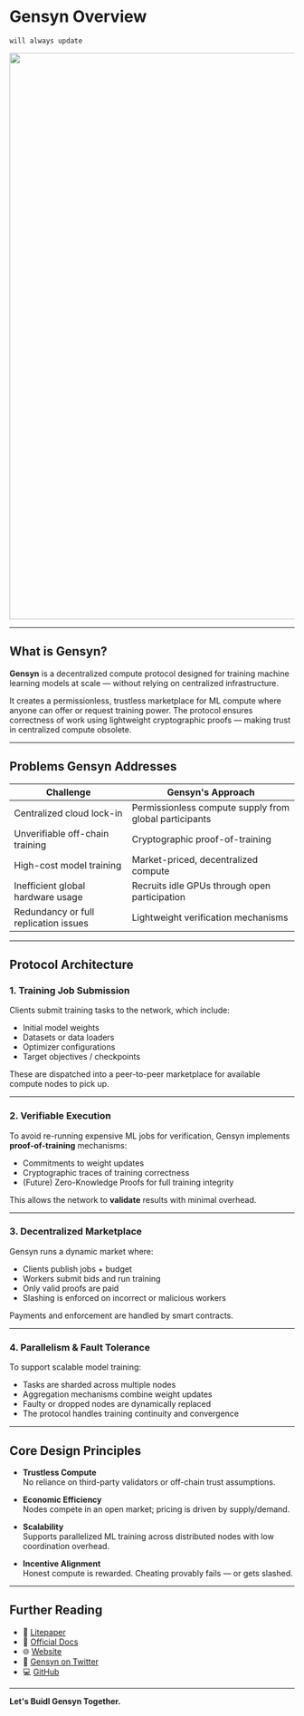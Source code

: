 # Gensyn Overview

`will always update`

<p align="center">
  <img src="resources/grandvalleyxgensyn.png" width="1000" />
</p>

---

## What is Gensyn?

**Gensyn** is a decentralized compute protocol designed for training machine learning models at scale — without relying on centralized infrastructure.

It creates a permissionless, trustless marketplace for ML compute where anyone can offer or request training power. The protocol ensures correctness of work using lightweight cryptographic proofs — making trust in centralized compute obsolete.

---

## Problems Gensyn Addresses

| Challenge                             | Gensyn's Approach                                      |
|---------------------------------------|--------------------------------------------------------|
| Centralized cloud lock-in             | Permissionless compute supply from global participants |
| Unverifiable off-chain training       | Cryptographic proof-of-training                        |
| High-cost model training              | Market-priced, decentralized compute                  |
| Inefficient global hardware usage     | Recruits idle GPUs through open participation          |
| Redundancy or full replication issues | Lightweight verification mechanisms                    |

---

## Protocol Architecture

### 1. Training Job Submission

Clients submit training tasks to the network, which include:
- Initial model weights  
- Datasets or data loaders  
- Optimizer configurations  
- Target objectives / checkpoints

These are dispatched into a peer-to-peer marketplace for available compute nodes to pick up.

---

### 2. Verifiable Execution

To avoid re-running expensive ML jobs for verification, Gensyn implements **proof-of-training** mechanisms:
- Commitments to weight updates
- Cryptographic traces of training correctness
- (Future) Zero-Knowledge Proofs for full training integrity

This allows the network to **validate** results with minimal overhead.

---

### 3. Decentralized Marketplace

Gensyn runs a dynamic market where:
- Clients publish jobs + budget
- Workers submit bids and run training
- Only valid proofs are paid
- Slashing is enforced on incorrect or malicious workers

Payments and enforcement are handled by smart contracts.

---

### 4. Parallelism & Fault Tolerance

To support scalable model training:
- Tasks are sharded across multiple nodes
- Aggregation mechanisms combine weight updates
- Faulty or dropped nodes are dynamically replaced
- The protocol handles training continuity and convergence

---

## Core Design Principles

- **Trustless Compute**  
  No reliance on third-party validators or off-chain trust assumptions.

- **Economic Efficiency**  
  Nodes compete in an open market; pricing is driven by supply/demand.

- **Scalability**  
  Supports parallelized ML training across distributed nodes with low coordination overhead.

- **Incentive Alignment**  
  Honest compute is rewarded. Cheating provably fails — or gets slashed.

---

## Further Reading

- 🔗 [Litepaper](https://docs.gensyn.ai/litepaper)  
- 📘 [Official Docs](https://docs.gensyn.ai)  
- 🌐 [Website](https://gensyn.ai)  
- 🧠 [Gensyn on Twitter](https://x.com/GensynAI)  
- 💻 [GitHub](https://github.com/GensynAI)

---

**Let's Buidl Gensyn Together.**
